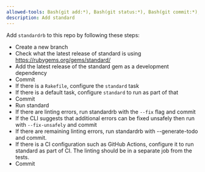 ```yaml
---
allowed-tools: Bash(git add:*), Bash(git status:*), Bash(git commit:*), WebFetch(domain:rubygems.org)
description: Add standard
---
```

Add `standardrb` to this repo by following these steps:

- Create a new branch
- Check what the latest release of standard is using https://rubygems.org/gems/standard/
- Add the latest release of the standard gem as a development dependency
- Commit
- If there is a `Rakefile`, configure the `standard` task
- If there is a default task, configure `standard` to run as part of that
- Commit
- Run standard
- If there are linting errors, run standardrb with the `--fix` flag and commit
- If the CLI suggests that additional errors can be fixed unsafely then run with `--fix-unsafely` and commit
- If there are remaining linting errors, run standardrb with --generate-todo and commit.
- If there is a CI configuration such as GitHub Actions, configure it to run standard as part of CI. The linting should be in a separate job from the tests.
- Commit
